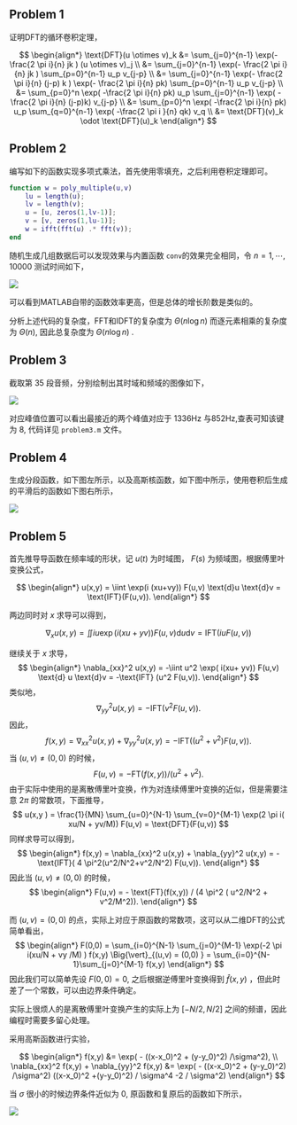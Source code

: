 ## Problem 1



证明DFT的循环卷积定理，


$$
\begin{align*}
\text{DFT}(u \otimes v)_k &= \sum_{j=0}^{n-1} \exp(- \frac{2 \pi i}{n} jk ) (u \otimes v)_j \\
&= \sum_{j=0}^{n-1} \exp(- \frac{2 \pi i}{n} jk ) \sum_{p=0}^{n-1} u_p v_{j-p} \\
&= \sum_{j=0}^{n-1} \exp(- \frac{2 \pi i}{n} (j-p) k ) \exp(- \frac{2 \pi i}{n} pk) \sum_{p=0}^{n-1} u_p v_{j-p} \\
&= \sum_{p=0}^n \exp( -\frac{2 \pi i}{n} pk) u_p \sum_{j=0}^{n-1} \exp( -\frac{2 \pi i}{n} (j-p)k) v_{j-p} \\
&= \sum_{p=0}^n \exp( -\frac{2 \pi i}{n} pk) u_p \sum_{q=0}^{n-1} \exp( -\frac{2 \pi i }{n} qk) v_q \\
&= \text{DFT}(v)_k  \odot \text{DFT}(u)_k
\end{align*}
$$


## Problem 2



编写如下的函数实现多项式乘法，首先使用零填充，之后利用卷积定理即可。



```matlab
function w = poly_multiple(u,v)
    lu = length(u);
    lv = length(v);
    u = [u, zeros(1,lv-1)]; 
    v = [v, zeros(1,lu-1)]; 
    w = ifft(fft(u) .* fft(v));
end
```



随机生成几组数据后可以发现效果与内置函数 `conv`的效果完全相同，令 $n = 1, \cdots, 10000$ 测试时间如下，

![](code/img/conv.png)

可以看到MATLAB自带的函数效率更高，但是总体的增长阶数是类似的。

分析上述代码的复杂度，FFT和IDFT的复杂度为 $\Theta(n \log n)$  而逐元素相乘的复杂度为 $\Theta( n)$, 因此总复杂度为  $\Theta(n \log n)$ .



## Problem 3



截取第 35 段音频，分别绘制出其时域和频域的图像如下，

![](code/img/sound.png)



对应峰值位置可以看出最接近的两个峰值对应于 1336Hz 与852Hz,查表可知该键为 8, 代码详见 `problem3.m` 文件。



## Problem 4



生成分段函数，如下图左所示，以及高斯核函数，如下图中所示，使用卷积后生成的平滑后的函数如下图右所示，

![](code/img/gs.png)

## Problem 5



首先推导导函数在频率域的形状，记 $u(t)$ 为时域图， $F(s)$ 为频域图，根据傅里叶变换公式，


$$
\begin{align*}
u(x,y) = \iint \exp(i (xu+vy)) F(u,v) \text{d}u \text{d}v = \text{IFT}(F(u,v)).
\end{align*}
$$

两边同时对 $x$ 求导可以得到，

$$
\nabla_x u(x,y) = \iint iu \exp(i (xu+ yv)) F(u,v) \text{d}u \text{d}v = \text{IFT}( iuF(u,v))
$$

继续关于 $x$ 求导，
$$
\begin{align*}
\nabla_{xx}^2 u(x,y) = -\iint u^2 \exp( i(xu+ yv)) F(u,v) \text{d} u \text{d}v  = -\text{IFT} (u^2 F(u,v)).
\end{align*}
$$
类似地，
$$
\nabla_{yy}^2 u(x,y) = - \text{IFT}(v^2 F(u,v) ).
$$
因此，
$$
f(x,y) = \nabla_{xx}^2 u(x,y) + \nabla_{yy}^2 u(x,y) =  -\text{IFT}((u^2+v^2) F(u,v)).
$$
当 $(u,v) \ne (0,0)$ 的时候，
$$
F(u,v) = - \text{FT}(f(x,y)) / (u^2 +v^2).
$$
由于实际中使用的是离散傅里叶变换，作为对连续傅里叶变换的近似，但是需要注意 $2 \pi$ 的常数项，下面推导，
$$
u(x,y ) = \frac{1}{MN} \sum_{u=0}^{N-1} \sum_{v=0}^{M-1} \exp(2 \pi  i( xu/N + yv/M)) F(u,v) = \text{DFT}(F(u,v))
$$
同样求导可以得到，
$$
\begin{align*}
f(x,y) = \nabla_{xx}^2 u(x,y) + \nabla_{yy}^2 u(x,y) =  -\text{IFT}( 4 \pi^2(u^2/N^2+v^2/N^2) F(u,v)).
\end{align*}
$$
因此当 $(u,v) \ne (0,0)$ 的时候，
$$
\begin{align*}
F(u,v) = - \text{FT}(f(x,y)) / (4 \pi^2 ( u^2/N^2 + v^2/M^2)).
\end{align*}
$$


而 $(u,v)=(0,0)$ 的点，实际上对应于原函数的常数项，这可以从二维DFT的公式简单看出，
$$
\begin{align*}
F(0,0) = \sum_{i=0}^{N-1} \sum_{j=0}^{M-1} \exp(-2 \pi i(xu/N + vy /M) ) f(x,y) \Big{\vert}_{(u,v) = (0,0) } = \sum_{i=0}^{N-1}\sum_{j=0}^{M-1} f(x,y)   
\end{align*}
$$
因此我们可以简单先设 $F(0,0) = 0$, 之后根据逆傅里叶变换得到 $\hat f(x,y)$ ，但此时差了一个常数，可以由边界条件确定。



实际上很烦人的是离散傅里叶变换产生的实际上为 $[-N/2, N/2]$ 之间的频谱，因此编程时需要多留心处理。



采用高斯函数进行实验，


$$
\begin{align*}
f(x,y) &= \exp( - ((x-x_0)^2 + (y-y_0)^2) /\sigma^2), \\
\nabla_{xx}^2 f(x,y) + \nabla_{yy}^2 f(x,y) &= \exp( - ((x-x_0)^2 + (y-y_0)^2) /\sigma^2) ((x-x_0)^2 +(y-y_0)^2) / \sigma^4 -2 / \sigma^2)
\end{align*}
$$


当 $\sigma$ 很小的时候边界条件近似为 $0$, 原函数和复原后的函数如下所示，

![](code/img/poisson.png)

